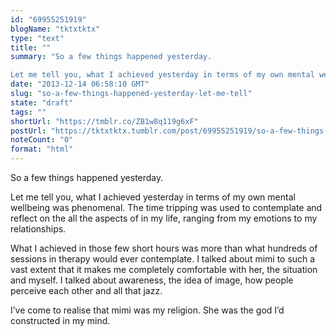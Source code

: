```yaml
---
id: "69955251919"
blogName: "tktxtktx"
type: "text"
title: ""
summary: "So a few things happened yesterday. 

Let me tell you, what I achieved yesterday in terms of my own mental wellbeing was..."
date: "2013-12-14 06:58:10 GMT"
slug: "so-a-few-things-happened-yesterday-let-me-tell"
state: "draft"
tags: ""
shortUrl: "https://tmblr.co/ZB1w8q119g6xF"
postUrl: "https://tktxtktx.tumblr.com/post/69955251919/so-a-few-things-happened-yesterday-let-me-tell"
noteCount: "0"
format: "html"
---
```


So a few things happened yesterday. 

Let me tell you, what I achieved yesterday in terms of my own mental wellbeing was phenomenal. The time tripping was used to contemplate and reflect on the all the aspects of in my life, ranging from my emotions to my relationships.

What I achieved in those few short hours was more than what hundreds of sessions in therapy would ever contemplate. I talked about mimi to such a vast extent that it makes me completely comfortable with her, the situation and myself. I talked about awareness, the idea of image, how people perceive each other and all that jazz. 

I’ve come to realise that mimi was my religion. She was the god I’d constructed in my mind.